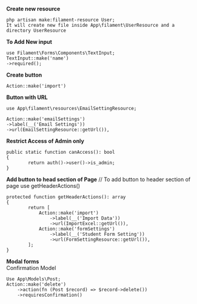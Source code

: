 **Create new resource**
```
php artisan make:filament-resource User;
It will create new file inside App\filament\UserResource and a directory UserResource
```
**To Add New input**
```
use Filament\Forms\Components\TextInput;
TextInput::make('name')
->required();
```

**Create button**
```
Action::make('import')
```

**Button with URL**
```
use App\filament\resources\EmailSettingResource;

Action::make('emailSettings')
->label(__('Email Settings'))
->url(EmailSettingResource::getUrl()),
```
**Restrict Access of Admin only**
```
public static function canAccess(): bool
{
        return auth()->user()->is_admin;
}
```
**Add button to head section of Page**
// To add button to header section of page use getHeaderActions()
```
protected function getHeaderActions(): array
{
        return [
            Action::make('import')
                ->label(__('Import Data'))
                ->url(ImportExcel::getUrl()),
            Action::make('formSettings')
                ->label(__('Student Form Setting'))
                ->url(FormSettingResource::getUrl()),
        ];
}
```
**Modal forms**<br>
Confirmation Model
```
Use App\Models\Post;
Action::make('delete')
    ->action(fn (Post $record) => $record->delete())
    ->requiresConfirmation()
```
